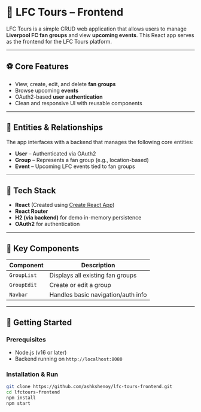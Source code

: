 # 🔴 LFC Tours – Frontend

LFC Tours is a simple CRUD web application that allows users to manage **Liverpool FC fan groups** and view **upcoming events**. This React app serves as the frontend for the LFC Tours platform.

---

## ⚽️ Core Features

- View, create, edit, and delete **fan groups**
- Browse upcoming **events**
- OAuth2-based **user authentication**
- Clean and responsive UI with reusable components

---

## 🧱 Entities & Relationships

The app interfaces with a backend that manages the following core entities:

- **User** – Authenticated via OAuth2
- **Group** – Represents a fan group (e.g., location-based)
- **Event** – Upcoming LFC events tied to fan groups

---

## 🧪 Tech Stack

- **React** (Created using [Create React App](https://create-react-app.dev))
- **React Router**
- **H2 (via backend)** for demo in-memory persistence
- **OAuth2** for authentication

---

## 📁 Key Components

| Component      | Description                        |
|----------------|------------------------------------|
| `GroupList`    | Displays all existing fan groups   |
| `GroupEdit`    | Create or edit a group             |         |
| `Navbar`       | Handles basic navigation/auth info |

---

## 🚀 Getting Started

### Prerequisites

- Node.js (v16 or later)
- Backend running on `http://localhost:8080`

### Installation & Run

```bash
git clone https://github.com/ashkshenoy/lfc-tours-frontend.git
cd lfctours-frontend
npm install
npm start
